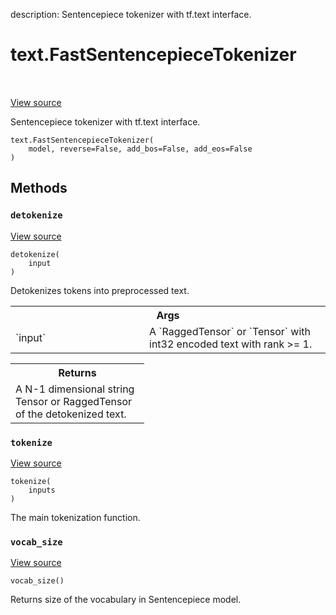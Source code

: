 description: Sentencepiece tokenizer with tf.text interface.

<div itemscope itemtype="http://developers.google.com/ReferenceObject">
<meta itemprop="name" content="text.FastSentencepieceTokenizer" />
<meta itemprop="path" content="Stable" />
<meta itemprop="property" content="__init__"/>
<meta itemprop="property" content="detokenize"/>
<meta itemprop="property" content="tokenize"/>
<meta itemprop="property" content="vocab_size"/>
</div>

# text.FastSentencepieceTokenizer

<!-- Insert buttons and diff -->

<table class="tfo-notebook-buttons tfo-api nocontent" align="left">

</table>

<a target="_blank" class="external" href="https://github.com/tensorflow/text/tree/master/tensorflow_text/python/ops/fast_sentencepiece_tokenizer.py">View
source</a>

Sentencepiece tokenizer with tf.text interface.

<pre class="devsite-click-to-copy prettyprint lang-py tfo-signature-link">
<code>text.FastSentencepieceTokenizer(
    model, reverse=False, add_bos=False, add_eos=False
)
</code></pre>

<!-- Placeholder for "Used in" -->

## Methods

<h3 id="detokenize"><code>detokenize</code></h3>

<a target="_blank" class="external" href="https://github.com/tensorflow/text/tree/master/tensorflow_text/python/ops/fast_sentencepiece_tokenizer.py">View
source</a>

<pre class="devsite-click-to-copy prettyprint lang-py tfo-signature-link">
<code>detokenize(
    input
)
</code></pre>

Detokenizes tokens into preprocessed text.

<!-- Tabular view -->
 <table class="responsive fixed orange">
<colgroup><col width="214px"><col></colgroup>
<tr><th colspan="2">Args</th></tr>

<tr>
<td>
`input`
</td>
<td>
A `RaggedTensor` or `Tensor` with int32 encoded text with rank >=
1.
</td>
</tr>
</table>

<!-- Tabular view -->
 <table class="responsive fixed orange">
<colgroup><col width="214px"><col></colgroup>
<tr><th colspan="2">Returns</th></tr>
<tr class="alt">
<td colspan="2">
A N-1 dimensional string Tensor or RaggedTensor of the detokenized text.
</td>
</tr>

</table>

<h3 id="tokenize"><code>tokenize</code></h3>

<a target="_blank" class="external" href="https://github.com/tensorflow/text/tree/master/tensorflow_text/python/ops/fast_sentencepiece_tokenizer.py">View
source</a>

<pre class="devsite-click-to-copy prettyprint lang-py tfo-signature-link">
<code>tokenize(
    inputs
)
</code></pre>

The main tokenization function.

<h3 id="vocab_size"><code>vocab_size</code></h3>

<a target="_blank" class="external" href="https://github.com/tensorflow/text/tree/master/tensorflow_text/python/ops/fast_sentencepiece_tokenizer.py">View
source</a>

<pre class="devsite-click-to-copy prettyprint lang-py tfo-signature-link">
<code>vocab_size()
</code></pre>

Returns size of the vocabulary in Sentencepiece model.
